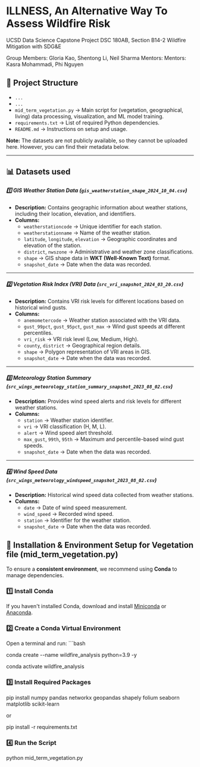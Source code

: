 # ILLNESS, An Alternative Way To Assess Wildfire Risk

UCSD Data Science Capstone Project
DSC 180AB, Section B14-2
Wildfire Mitigation with SDG&E

Group Members: Gloria Kao, Shentong Li, Neil Sharma
Mentors: Mentors: Kasra Mohammadi, Phi Nguyen


## 📂 Project Structure
- `...`
- `...`
- `mid_term_vegetation.py` → Main script for (vegetation, geographical, living) data processing, visualization, and ML model training.
- `requirements.txt` → List of required Python dependencies.
- `README.md` → Instructions on setup and usage.

**Note:** The datasets are not publicly available, so they cannot be uploaded here. However, you can find their metadata below.

---
## 📊 Datasets used
##### **1️⃣ GIS Weather Station Data (`gis_weatherstation_shape_2024_10_04.csv`)**
- **Description:** Contains geographic information about weather stations, including their location, elevation, and identifiers.
- **Columns:**
  - `weatherstationcode` → Unique identifier for each station.
  - `weatherstationname` → Name of the weather station.
  - `latitude`, `longitude`, `elevation` → Geographic coordinates and elevation of the station.
  - `district`, `nwszone` → Administrative and weather zone classifications.
  - `shape` → GIS shape data in **WKT (Well-Known Text)** format.
  - `snapshot_date` → Date when the data was recorded.

---

##### **2️⃣ Vegetation Risk Index (VRI) Data (`src_vri_snapshot_2024_03_20.csv`)**
- **Description:** Contains VRI risk levels for different locations based on historical wind gusts.
- **Columns:**
  - `anemometercode` → Weather station associated with the VRI data.
  - `gust_99pct`, `gust_95pct`, `gust_max` → Wind gust speeds at different percentiles.
  - `vri_risk` → VRI risk level (Low, Medium, High).
  - `county`, `district` → Geographical region details.
  - `shape` → Polygon representation of VRI areas in GIS.
  - `snapshot_date` → Date when the data was recorded.

---

##### **3️⃣ Meteorology Station Summary (`src_wings_meteorology_station_summary_snapshot_2023_08_02.csv`)**
- **Description:** Provides wind speed alerts and risk levels for different weather stations.
- **Columns:**
  - `station` → Weather station identifier.
  - `vri` → VRI classification (H, M, L).
  - `alert` → Wind speed alert threshold.
  - `max_gust`, `99th`, `95th` → Maximum and percentile-based wind gust speeds.
  - `snapshot_date` → Date when the data was recorded.

---

##### **4️⃣ Wind Speed Data (`src_wings_meteorology_windspeed_snapshot_2023_08_02.csv`)**
- **Description:** Historical wind speed data collected from weather stations.
- **Columns:**
  - `date` → Date of wind speed measurement.
  - `wind_speed` → Recorded wind speed.
  - `station` → Identifier for the weather station.
  - `snapshot_date` → Date when the data was recorded.

## 🔧 Installation & Environment Setup for Vegetation file (mid_term_vegetation.py)

To ensure a **consistent environment**, we recommend using **Conda** to manage dependencies.

### **1️⃣ Install Conda**
If you haven't installed Conda, download and install [Miniconda](https://docs.conda.io/en/latest/miniconda.html) or [Anaconda](https://www.anaconda.com/products/distribution).

### **2️⃣ Create a Conda Virtual Environment**
Open a terminal and run: ```bash

conda create --name wildfire_analysis python=3.9 -y

conda activate wildfire_analysis

### **3️⃣ Install Required Packages**
pip install numpy pandas networkx geopandas shapely folium seaborn matplotlib scikit-learn 

or

pip install -r requirements.txt

### **4️⃣ Run the Script**
python mid_term_vegetation.py
